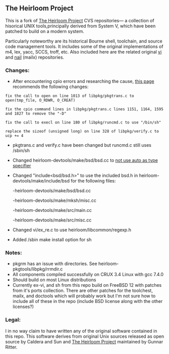 ## The Heirloom Project

This is a fork of [The Heirloom Project](http://heirloom.sourceforge.net) CVS repositories— a 
collection 
of hisorical UNIX tools,principally derived from System V, which have been patched to build on a modern system.

Particularly noteworthy are its historical Bourne shell, toolchain, and source code management tools. It includes 
some of the original implementations of m4, lex, yacc, SCCS, troff, etc. Also included here are the related 
original [vi](http://ex-vi.sourceforge.net)  and [nail](http://heirloom.sourceforge.net/mailx.html) (mailx) 
repositories.

### Changes:
* After encountering cpio errors and researching the cause, [this page](https://www.virtualbox.org/wiki/SolarisCrossCompiler) 
recommends the following changes:

`fix the call to open on line 1013 of libpkg/pkgtrans.c to open(tmp_file, O_RDWR, O_CREAT)`

`fix the cpio command lines in libpkg/pkgtrans.c lines 1151, 1164, 1595 and 1827 to remove the "-D"`

`fix the call to execl on line 180 of libpkg/runcmd.c to use "/bin/sh"`

`replace the sizeof (unsigned long) on line 328 of libpkg/verify.c to ucp += 4`

* pkgtrans.c and verify.c have been changed but runcmd.c still uses /sbin/sh

* Changed heirloom-devtools/make/bsd/bsd.cc to [not use auto as type specifier](https://www.illumos.org/rb/r/353/diff/1?expand=1#0)

* Changed "include<bsd/bsd.h>" to use the included bsd.h in heirloom-devtools/make/include/bsd for the following files:

  -heirloom-devtools/make/bsd/bsd.cc

  -heirloom-devtools/make/mksh/misc.cc

  -heirloom-devtools/make/src/main.cc

  -heirloom-devtools/make/src/misc.cc
  
* Changed vi/ex_re.c to use heirloom/libcommon/regexp.h
* Added /sbin make install option for sh

### Notes:
* pkgrm has an issue with directories. See heirloom-pkgtools/libpkg/rrmdir.c 
* All components compiled successfully on CRUX 3.4 Linux with gcc 7.4.0 
* Should build on most Linux distributions
* Currently ex-vi, and sh from this repo build on FreeBSD 12 with patches from it's ports collection. There are other patches for 
the toolchest, mailx, and doctools which will probably work but I'm not sure how to include all of these in the repo (include BSD 
license along with the other licenses?)

### Legal:
I in no way claim to have written any of the original software contained in this repo. This software 
derives from original Unix sources released as open source by Caldera and Sun and [The Heirloom 
Project](http://heirloom.sourceforge.net) maintained by Gunnar Ritter. 

